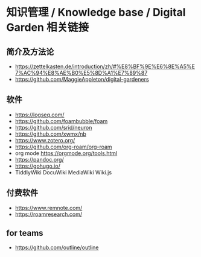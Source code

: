 # 知识管理 / Knowledge base / Digital Garden 相关链接

## 简介及方法论
- https://zettelkasten.de/introduction/zh/#%E8%BF%9E%E6%8E%A5%E7%AC%94%E8%AE%B0%E5%8D%A1%E7%89%87  
- https://github.com/MaggieAppleton/digital-gardeners

## 软件  
- https://logseq.com/  
- https://github.com/foambubble/foam  
- https://github.com/srid/neuron  
- https://github.com/xwmx/nb
- https://www.zotero.org/  
- https://github.com/org-roam/org-roam
- org mode https://orgmode.org/tools.html
- https://pandoc.org/
- https://gohugo.io/
- TiddlyWiki DocuWiki MediaWiki Wiki.js

## 付费软件
- https://www.remnote.com/
- https://roamresearch.com/


## for teams  
- https://github.com/outline/outline